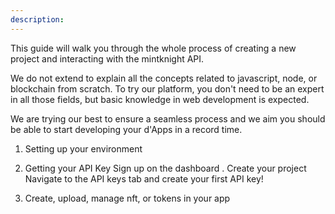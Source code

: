 ```yaml
---
description: 
---
```


This guide will walk you through the whole process of creating a new project and interacting with the mintknight API.


We do not extend to explain all the concepts related to javascript, node, or blockchain from scratch. To try our platform, you don't need to be an expert in all those fields, but basic knowledge in web development is expected.

We are trying our best to ensure a seamless process and we aim you should be able to start developing your d'Apps in a record time.


1. Setting up your environment


2. Getting your API Key
Sign up on the dashboard .
Create your project 
Navigate to the API keys tab and create your first API key!

3. Create, upload, manage nft, or tokens in your app